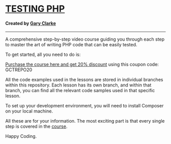 <h1><a href="https://www.garyclarke.tech/p/testing-php">TESTING PHP</a></h1>

<h4>Created by <a href="https://www.youtube.com/@GaryClarkeTech"> Gary Clarke</a></h4>

<hr>

A comprehensive step-by-step video course guiding you through each step to master the art of writing PHP code that can be easily tested.


To get started, all you need to do is:

<a href="https://www.garyclarke.tech/p/testing-php">Purchase the course here and get 20% discount</a> using this coupon code: GCTREPO20

All the code examples used in the lessons are stored in individual branches within this repository. Each lesson has its own branch, and within that branch, you can find all the relevant code samples used in that specific lesson.

To set up your development environment, you will need to install Composer on your local machine.

All these are for your information. The most exciting part is that every single step is covered in the <a href="https://www.garyclarke.tech/p/testing-php">course</a>.

Happy Coding.
